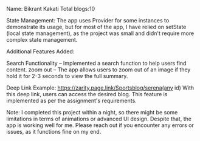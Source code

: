  Name: Bikrant Kakati
Total blogs:10

State Management: The app uses Provider for some instances to demonstrate its usage, but for most of the app, I have relied on setState (local state management), as the project was small and didn't require more complex state management.

Additional Features Added:

Search Functionality – Implemented a search function to help users find content.
zoom out – The app allows users to zoom out of an image if they hold it for 2-3 seconds to view the full summary.

Deep Link Example:
https://zarity.page.link/Sportsblog/serena(any id)
With this deep link, users can access the desired blog. This feature is implemented as per the assignment's requirements.

Note:
I completed this project within a night, so there might be some limitations in terms of animations or advanced UI design. Despite that, the app is working well for me. Please reach out if you encounter any errors or issues, as it functions fine on my end.
